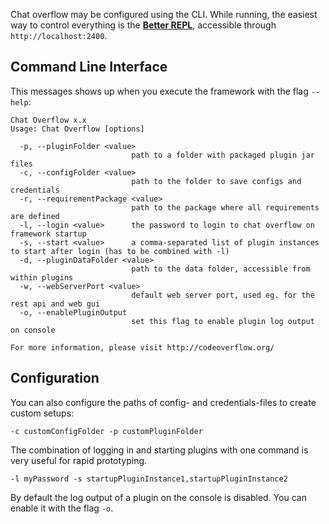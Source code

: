 Chat overflow may be configured using the CLI. While running, the easiest way to control everything is the [**Better REPL**](Using-the-GUI.md), accessible through `http://localhost:2400`.

## Command Line Interface

This messages shows up when you execute the framework with the flag `--help`:

```
Chat Overflow x.x
Usage: Chat Overflow [options]

  -p, --pluginFolder <value>
                           path to a folder with packaged plugin jar files
  -c, --configFolder <value>
                           path to the folder to save configs and credentials
  -r, --requirementPackage <value>
                           path to the package where all requirements are defined
  -l, --login <value>      the password to login to chat overflow on framework startup
  -s, --start <value>      a comma-separated list of plugin instances to start after login (has to be combined with -l)
  -d, --pluginDataFolder <value>
                           path to the data folder, accessible from within plugins
  -w, --webServerPort <value>
                           default web server port, used eg. for the rest api and web gui
  -o, --enablePluginOutput
                           set this flag to enable plugin log output on console

For more information, please visit http://codeoverflow.org/
```

## Configuration

You can also configure the paths of config- and credentials-files to create custom setups:

```
-c customConfigFolder -p customPluginFolder
```

The combination of logging in and starting plugins with one command is very useful for rapid prototyping.

```
-l myPassword -s startupPluginInstance1,startupPluginInstance2
```

By default the log output of a plugin on the console is disabled. You can enable it with the flag `-o`.
